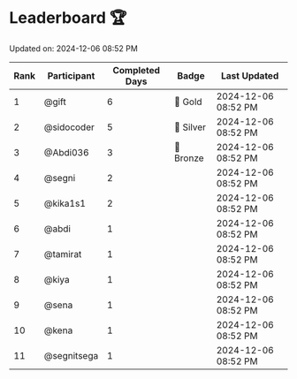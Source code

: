 # Leaderboard 🏆

Updated on: 2024-12-06 08:52 PM

| Rank | Participant       | Completed Days | Badge      | Last Updated         |
|------|-------------------|----------------|------------|----------------------|
| 1    | @gift             | 6              | 🏅 Gold     | 2024-12-06 08:52 PM |
| 2    | @sidocoder        | 5              | 🥈 Silver   | 2024-12-06 08:52 PM |
| 3    | @Abdi036          | 3              | 🥉 Bronze   | 2024-12-06 08:52 PM |
| 4    | @segni            | 2              |            | 2024-12-06 08:52 PM |
| 5    | @kika1s1          | 2              |            | 2024-12-06 08:52 PM |
| 6    | @abdi             | 1              |            | 2024-12-06 08:52 PM |
| 7    | @tamirat          | 1              |            | 2024-12-06 08:52 PM |
| 8    | @kiya             | 1              |            | 2024-12-06 08:52 PM |
| 9    | @sena             | 1              |            | 2024-12-06 08:52 PM |
| 10   | @kena             | 1              |            | 2024-12-06 08:52 PM |
| 11   | @segnitsega       | 1              |            | 2024-12-06 08:52 PM |
